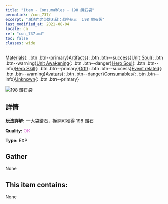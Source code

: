 ```yaml
---
title: "Item - Consumables - 198 鑽石袋"
permalink: /con_737/
excerpt: "魔法门之英雄无敌：战争纪元  198 鑽石袋"
last_modified_at: 2021-08-04
locale: cn
ref: "con_737.md"
toc: false
classes: wide
---
```

 [Materials](/ItemsCN/){: .btn .btn--primary}[Artifacts](/ItemsCN/Artifacts/){: .btn .btn--success}[Unit Soul](/ItemsCN/UnitSoul/){: .btn .btn--warning}[Unit Awakening](/ItemsCN/UnitAwakening/){: .btn .btn--danger}[Hero Soul](/ItemsCN/HeroSoul/){: .btn .btn--info}[Hero Skill](/ItemsCN/HeroSkill/){: .btn .btn--primary}[Gift](/ItemsCN/Gift/){: .btn .btn--success}[Event related](/ItemsCN/Events/){: .btn .btn--warning}[Avatars](/ItemsCN/Avatars/){: .btn .btn--danger}[Consumables](/ItemsCN/Consumables/){: .btn .btn--info}[Unknown](/ItemsCN/Unknown/){: .btn .btn--primary}

 ![198 鑽石袋](/images/t/i_tool_30273.png)

## 詳情
 **玩法詳解:** 一大袋鑽石，拆開可獲得 198 鑽石

 **Quality:** <span style="color: #DA70D6">OK</span>

 **Type:** EXP

## Gather

  None

## This item contains:

  None

